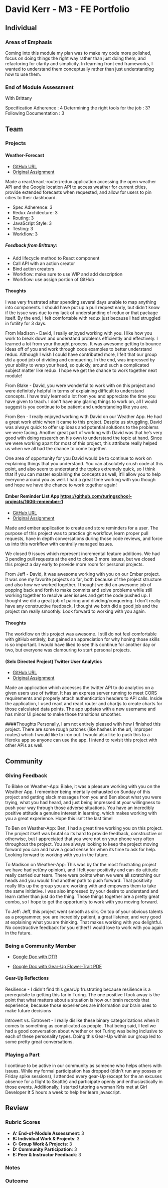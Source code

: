 # David Kerr - M3 - FE Portfolio

## Individual

### Areas of Emphasis

Coming into this module my plan was to make my code more polished, focus on doing things the right way rather than just doing them, and refactoring for clarity and simplicity.  In learning front end frameworks, I wanted to understand them conceptually rather than just understanding how to use them.

### End of Module Assessment

With Brittany

Specification Adherence : 4
Determining the right tools for the job :  3?
Following Documentation : 3

## Team

### Projects

#### Weather-Forecast

* [GitHub URL](https://github.com/madison-kerndt/weather-forecast)
* [Original Assignment](http://frontend.turing.io/projects/weather-forecast.html)

Made a react/react-router/redux application accessing the open weather API and the Google location API to access weather for current cities, provide extended forecasts when requested, and allow for users to pin cities to their dashboard.

* Spec Adherence: 3
* Redux Architecture: 3
* Routing: 3
* JavaScript Style: 3
* Testing: 3
* Workflow: 3

##### Feedback from Brittany:
* Add lifecycle method to React component
* Call API with an action creator
* Bind action creators
* Workflow: make sure to use WIP and add description
* Workflow: use assign portion of GitHub

#### Thoughts
I was very frustrated after spending several days unable to map anything into components.  I should have put up a pull request early, but didn't know if the issue was due to my lack of understanding of redux or that package itself.  By the end, I felt comfortable with redux just because I had struggled in futility for 3 days.

From Madison - David, I really enjoyed working with you. I like how you work to break down and understand problems efficiently and effectively. I learned a lot from your thought process. It was awesome getting to bounce ideas off of you and work through code examples to better understand redux. Although I wish I could have contributed more, I felt that our group did a good job of dividing and conquering. In the end, was impressed by your ability to wrap your head, so quickly, around such a complicated subject matter like redux. I hope we get the chance to work together next module!

From Blake - David, you were wonderful to work with on this project and were definitely helpful in terms of explaining difficult to understand concepts. I have truly learned a lot from you and appreciate the time you have given to teach. I don't have any glaring things to work on, all I would suggest is you continue to be patient and understanding like you are.

From Ben - I really enjoyed working with David on our Weather App. He had a great work ethic when it came to this project. Despite us struggling, David was always quick to offer up ideas and potential solutions to the problems we were facing. Another great part of working with David was that he’s very good with doing research on his own to understand the topic at hand. Since we were working apart for most of this project, this attribute really helped us when we all had the chance to come together.

One area of opportunity for you David would be to continue to work on explaining things that you understand. You can absolutely crush code at this point, and also seem to understand the topics extremely quick, so I think that if you can master explaining the concepts as well, it’ll allow you to help everyone around you as well. I had a great time working with you though and hope we have the chance to work together again!

#### Ember Reminder List App https://github.com/turingschool-projects/1606-remember-1

* [GitHub URL](https://github.com/turingschool-projects/1606-remember-1)
* [Original Assignment]()

Made and ember application to create and store reminders for a user.  The purpose of this project was to practice git workflow, learn proper pull requests, have in depth conversations during those code reviews, and force us into this workflow with centrally managed issues.  

We closed 9 issues which represent incremental feature additions.  We had 3 pending pull requests at the end to close 3 more issues, but we closed this project a day early to provide more room for personal projects.

From Jeff - David, it was awesome working with you on our Ember project.  It was one my favorite projects so far, both because of the project structure and also how we worked together.  I thought we did an awesome job of popping back and forth to make commits and solve problems while still working together to resolve user issues and get the code pushed up.  I thought we did a great job of pairing and dividing/conquering.  I don't really have any constructive feedback, I thought we both did a good job and the project ran really smoothly.  Look forward to working with you again.

#### Thoughts
The workflow on this project was awesome.  I still do not feel comfortable with gitHub entirely, but gained an appreciation for why honing those skills is so important.  I would have liked to see this continue for another day or two, but everyone was clamouring to start personal projects.

#### (Selc Directed Project) Twitter User Analytics

* [GitHub URL](https://github.com/kerrd89/social-feed)
* [Original Assignment](http://frontend.turing.io/projects/self-directed-project.html)

Made an application which accesses the twitter API to do analytics on a given users use of twitter.  It has an express server running to meet CORS requirements and properly attach authentication headers to API calls.  Inside the application, I used react and react router and chartjs to create charts for those calculated data points.  The app updates with a new username and has minor UI pieces to make those transitions smoother.

####Thoughts
Personally, I am not entirely pleased with how I finished this project.  There are some rough patches (like hashes in the url, improper routes) which I would like to iron out.  I would also like to push this to a Heroku app so anyone can use the app.  I intend to revisit this project with other APIs as well.

## Community

### Giving Feedback

To Blake on Weather-App: Blake, it was a pleasure working with you on the Weather App.  I remember being mentally exhausted on Sunday of this project and getting slack messages from you and Ben about what you were trying, what you had heard, and just being impressed at your willingness to push your way through those adverse situations.  You have an incredibly positive attitude a genuine interest in learning, which makes working with you a great experience.  Hope this isn’t the last time!

To Ben on Weather-App: Ben, I had a great time working you on this project.  The project itself was brutal so its hard to provide feedback, constructive or otherwise, but I appreciated that you were not on your phone very often throughout the project.  You are always looking to keep the project moving forward you can and have a good sense for when its time to ask for help.  Looking forward to working with you in the future.

To Madison on Weather-App: This was by far the most frustrating project we have had yet(my opinion), and I felt your positivity and can-do attitude really carried our team.  There were points when we were all scratching our heads and you would find another path to push forward.  That positivity really lifts up the group you are working with and empowers them to take the same initiative.  I was also impressed by your desire to understand and learn rather than just do the thing.  Those things together are a pretty great combo, so I hope to get the opportunity to work with you moving forward.

To Jeff: Jeff, this project went smooth as silk.  On top of your obvious talents as a programmer, you are incredibly patient, a great listener, and very good at explaining what you are thinking.  That makes working with you delightful.  No constructive feedback for you either!  I would love to work with you again in the future.

### Being a Community Member

* [Google Doc with DTR](https://docs.google.com/document/d/1daHvWHTYKsM3s49Ont0Vp0e6-cz6dkrTEl3SAMsw8o8/edit?usp=sharing)

* [Google Doc with Gear-Up Flower-Trait PDF](https://drive.google.com/open?id=0BwpG4U2MbpRNbjBUUkczeVRJMWc)

#### Gear-Up Reflections

Resilience - I didn't find this gearUp frustrating because resilience is a prerequisite to getting this far in Turing.  The one positive I took away is the point that what matters about a situation is how our brain records that experience, because those experiences are information our brain uses to make future decisions

Introvert vs. Extrovert - I really dislike these binary categorizations when it comes to something as complicated as people.  That being said, I feel we had a good conversation about whether or not Turing was being inclusive to each of these personality types.  Doing this Gear-Up within our group led to some pretty great conversations.

### Playing a Part

I continue to be active in our community as someone who helps others with issues.  While my formal participation has dropped (didn't run any posses or Friday spike sessions), I attended every gear-Up (except for the an excuses absence for a flight to Seattle) and participate openly and enthusiastically in those events.  Additionally, I started tutoring a woman Kris met at Girl Developer It 5 hours a week to help her learn javascript.

## Review

### Rubric Scores

* **A: End-of-Module Assessment**: 3
* **B: Individual Work & Projects**: 3
* **C: Group Work & Projects**: 3
* **D: Community Participation**: 3
* **E: Peer & Instructor Feedback**: 3

### Notes

### Outcome
